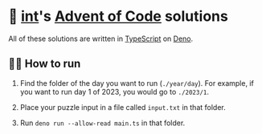 # 🎄 [int](https://github.com/interrrp)'s [Advent of Code](https://adventofcode.com) solutions

All of these solutions are written in [TypeScript](https://typescriptlang.org)
on [Deno](https://deno.com).

## 🏃‍♂️ How to run

1. Find the folder of the day you want to run (`./year/day`). For example, if
   you want to run day 1 of 2023, you would go to `./2023/1`.

2. Place your puzzle input in a file called `input.txt` in that folder.

3. Run `deno run --allow-read main.ts` in that folder.

